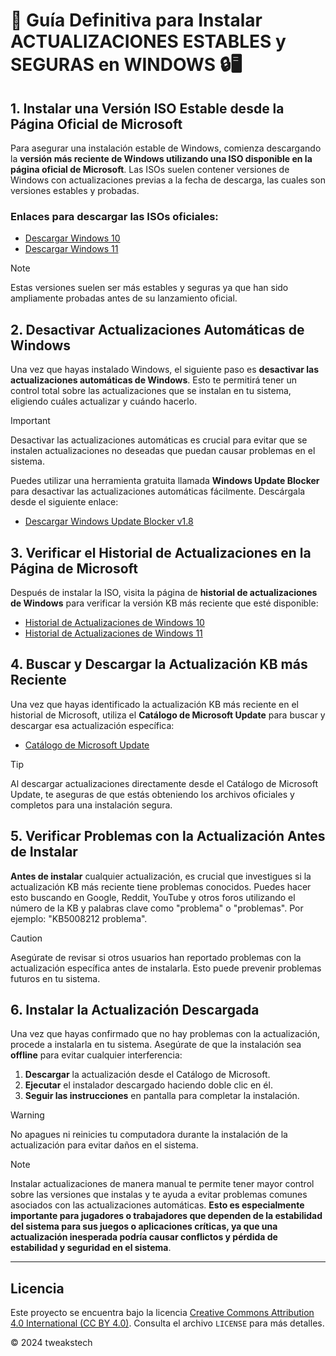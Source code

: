 # 🚀 Guía Definitiva para Instalar **ACTUALIZACIONES ESTABLES** y **SEGURAS** en **WINDOWS** 🔒🖥️

## 1. Instalar una Versión ISO Estable desde la Página Oficial de Microsoft

Para asegurar una instalación estable de Windows, comienza descargando la **versión más reciente de Windows utilizando una ISO disponible en la página oficial de Microsoft**. Las ISOs suelen contener versiones de Windows con actualizaciones previas a la fecha de descarga, las cuales son versiones estables y probadas.

### Enlaces para descargar las ISOs oficiales:

- [Descargar Windows 10](https://www.microsoft.com/es-es/software-download/windows10)
- [Descargar Windows 11](https://www.microsoft.com/es-es/software-download/windows11)

> [!NOTE]
> Estas versiones suelen ser más estables y seguras ya que han sido ampliamente probadas antes de su lanzamiento oficial.

## 2. Desactivar Actualizaciones Automáticas de Windows

Una vez que hayas instalado Windows, el siguiente paso es **desactivar las actualizaciones automáticas de Windows**. Esto te permitirá tener un control total sobre las actualizaciones que se instalan en tu sistema, eligiendo cuáles actualizar y cuándo hacerlo.

> [!IMPORTANT]
> Desactivar las actualizaciones automáticas es crucial para evitar que se instalen actualizaciones no deseadas que puedan causar problemas en el sistema.

Puedes utilizar una herramienta gratuita llamada **Windows Update Blocker** para desactivar las actualizaciones automáticas fácilmente. Descárgala desde el siguiente enlace:

- [Descargar Windows Update Blocker v1.8](https://www.sordum.org/9470/windows-update-blocker-v1-8/)

## 3. Verificar el Historial de Actualizaciones en la Página de Microsoft

Después de instalar la ISO, visita la página de **historial de actualizaciones de Windows** para verificar la versión KB más reciente que esté disponible:

- [Historial de Actualizaciones de Windows 10](https://support.microsoft.com/es-es/topic/historial-de-actualizaciones-de-windows-10-e6058e7c-4116-38f1-b984-4fcacfba5e5d)
- [Historial de Actualizaciones de Windows 11](https://support.microsoft.com/es-es/topic/windows-11-historial-de-actualizaciones-de-la-versi%C3%B3n-23h2-59875222-b990-4bd9-932f-91a5954de434)

## 4. Buscar y Descargar la Actualización KB más Reciente

Una vez que hayas identificado la actualización KB más reciente en el historial de Microsoft, utiliza el **Catálogo de Microsoft Update** para buscar y descargar esa actualización específica:

- [Catálogo de Microsoft Update](https://www.catalog.update.microsoft.com/)

> [!TIP]
> Al descargar actualizaciones directamente desde el Catálogo de Microsoft Update, te aseguras de que estás obteniendo los archivos oficiales y completos para una instalación segura.

## 5. Verificar Problemas con la Actualización Antes de Instalar

**Antes de instalar** cualquier actualización, es crucial que investigues si la actualización KB más reciente tiene problemas conocidos. Puedes hacer esto buscando en Google, Reddit, YouTube y otros foros utilizando el número de la KB y palabras clave como "problema" o "problemas". Por ejemplo: "KB5008212 problema".

> [!CAUTION]
> Asegúrate de revisar si otros usuarios han reportado problemas con la actualización específica antes de instalarla. Esto puede prevenir problemas futuros en tu sistema.

## 6. Instalar la Actualización Descargada

Una vez que hayas confirmado que no hay problemas con la actualización, procede a instalarla en tu sistema. Asegúrate de que la instalación sea **offline** para evitar cualquier interferencia:

1. **Descargar** la actualización desde el Catálogo de Microsoft.
2. **Ejecutar** el instalador descargado haciendo doble clic en él.
3. **Seguir las instrucciones** en pantalla para completar la instalación.

> [!WARNING]
> No apagues ni reinicies tu computadora durante la instalación de la actualización para evitar daños en el sistema.

> [!NOTE]
> Instalar actualizaciones de manera manual te permite tener mayor control sobre las versiones que instalas y te ayuda a evitar problemas comunes asociados con las actualizaciones automáticas. **Esto es especialmente importante para jugadores o trabajadores que dependen de la estabilidad del sistema para sus juegos o aplicaciones críticas, ya que una actualización inesperada podría causar conflictos y pérdida de estabilidad y seguridad en el sistema**.

---

## Licencia

 Este proyecto se encuentra bajo la licencia [Creative Commons Attribution 4.0 International (CC BY 4.0)](https://creativecommons.org/licenses/by/4.0/). Consulta el archivo `LICENSE` para más detalles.

© 2024 tweakstech
